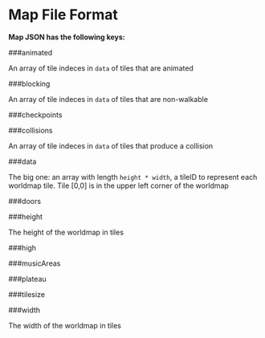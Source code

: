 Map File Format
===============

**Map JSON has the following keys:**

###animated

An array of tile indeces in `data` of tiles that are animated

###blocking

An array of tile indeces in `data` of tiles that are non-walkable

###checkpoints

###collisions

An array of tile indeces in `data` of tiles that produce a collision

###data

The big one: an array with length `height * width`, a tileID to represent each worldmap tile.  Tile [0,0] is in the upper left corner of the worldmap

###doors

###height

The height of the worldmap in tiles

###high

###musicAreas

###plateau

###tilesize

###width 

The width of the worldmap in tiles